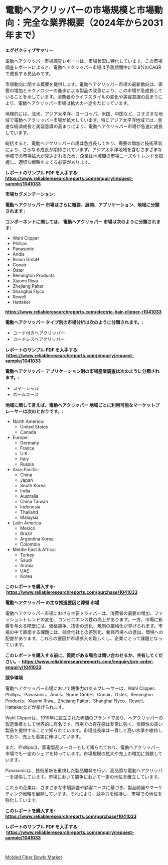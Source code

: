 <p><h1>電動ヘアクリッパーの市場規模と市場動向：完全な業界概要（2024年から2031年まで）</h1></p><p><strong>エグゼクティブサマリー</strong></p>
<p><p>電動ヘアクリッパー市場調査レポートは、市場状況に特化しています。この市場調査レポートによると、電動ヘアクリッパー市場は予測期間中に10.9%のCAGRで成長する見込みです。</p><p>市場動向に関する概要を提供します。電動ヘアクリッパー市場の最新動向は、需要の増加とテクノロジーの進歩による製品の改善により、この市場が急成長していることを示しています。消費者のライフスタイルの変化や美容意識の高まりにより、電動ヘアクリッパー市場は拡大の一途をたどっています。</p><p>地理的には、北米、アジア太平洋、ヨーロッパ、米国、中国など、さまざまな地域で電動ヘアクリッパー市場が拡大しています。特にアジア太平洋地域では、急速な経済成長と美容意識の高まりにより、電動ヘアクリッパー市場が急速に成長しています。</p><p>総括すると、電動ヘアクリッパー市場は急成長しており、需要の増加と技術革新により、さらなる成長が期待されています。アジア太平洋地域を含むさまざまな地域での市場拡大が見込まれるため、企業は地域間の市場ニーズやトレンドを把握し、適切な戦略を立てる必要があります。</p></p>
<p><strong>レポートのサンプル PDF を入手する: <a href="https://www.reliableresearchreports.com/enquiry/request-sample/1041033">https://www.reliableresearchreports.com/enquiry/request-sample/1041033</a></strong></p>
<p><strong>市場セグメンテーション:</strong></p>
<p><strong> 電動ヘアクリッパー 市場はさらに概要、展開、アプリケーション、地域に分類されます :</strong></p>
<p><strong>コンポーネントに関しては、 電動ヘアクリッパー 市場は次のように分類されます: &nbsp;</strong></p>
<p><ul><li>Wahl Clipper</li><li>Phillips</li><li>Panasonic</li><li>Andis</li><li>Braun GmbH</li><li>Conair</li><li>Oster</li><li>Remington Products</li><li>Xiaomi Riwa</li><li>Zhejiang Paiter</li><li>Shanghai Flyco</li><li>Rewell</li><li>Hatteker</li></ul></p>
<p><strong><a href="https://www.reliableresearchreports.com/electric-hair-clipper-r1041033">https://www.reliableresearchreports.com/electric-hair-clipper-r1041033</a></strong></p>
<p><strong> 電動ヘアクリッパー タイプ別の市場分析は次のように分類されます。:</strong></p>
<p><ul><li>コード付きヘアクリッパー</li><li>コードレスヘアクリッパー</li></ul></p>
<p><strong>レポートのサンプル PDF を入手する: &nbsp;<a href="https://www.reliableresearchreports.com/enquiry/request-sample/1041033">https://www.reliableresearchreports.com/enquiry/request-sample/1041033</a></strong></p>
<p><strong> 電動ヘアクリッパー アプリケーション別の市場産業調査は次のように分類されます。:</strong></p>
<p><ul><li>コマーシャル</li><li>ホームユース</li></ul></p>
<p><strong>地域に関して言えば、電動ヘアクリッパー 地域ごとに利用可能なマーケットプレーヤーは次のとおりです。:</strong></p>
<p><ul>
    <li>
        North America:
        <ul>
            <li>United States</li>
            <li>Canada</li>
        </ul>
    </li>
    <li>
        Europe:
        <ul>
            <li>Germany</li>
            <li>France</li>
            <li>U.K.</li>
            <li>Italy</li>
            <li>Russia</li>
        </ul>
    </li>
    <li>
        Asia-Pacific:
        <ul>
            <li>China</li>
            <li>Japan</li>
            <li>South Korea</li>
            <li>India</li>
            <li>Australia</li>
            <li>China Taiwan</li>
            <li>Indonesia</li>
            <li>Thailand</li>
            <li>Malaysia</li>
        </ul>
    </li>
    <li>
        Latin America:
        <ul>
            <li>Mexico</li>
            <li>Brazil</li>
            <li>Argentina Korea</li>
            <li>Colombia</li>
        </ul>
    </li>
    <li>
        Middle East & Africa:
        <ul>
            <li>Turkey</li>
            <li>Saudi</li>
            <li>Arabia</li>
            <li>UAE</li>
            <li>Korea</li>
        </ul>
    </li>
    </ul></p>
<p><strong>このレポートを購入する: &nbsp;<a href="https://www.reliableresearchreports.com/purchase/1041033">https://www.reliableresearchreports.com/purchase/1041033</a></strong></p>
<p><strong>電動ヘアクリッパー の主な推進要因と障壁 市場</strong></p>
<p><p>電動ヘアクリッパー市場における主要ドライバーは、消費者の需要の増加、ファッショントレンドの変化、コンビニエンス性の向上があります。一方、市場に影響を与える障壁には、価格競争、技術の進化、規制の厳格化が挙げられます。市場の中で直面する課題には、競合他社との差別化、新興市場への進出、環境への配慮があります。これらの要因が市場参入を難しくし、企業にとって課題となっています。</p></p>
<p><strong>このレポートを購入する前に、質問がある場合は問い合わせるか、共有してください。:&nbsp; <a href="https://www.reliableresearchreports.com/enquiry/pre-order-enquiry/1041033">https://www.reliableresearchreports.com/enquiry/pre-order-enquiry/1041033</a></strong></p>
<p><strong>競争環境</strong></p>
<p><p>電動ヘアクリッパー市場において競争力のあるプレーヤーは、Wahl Clipper、Phillips、Panasonic、Andis、Braun GmbH、Conair、Oster、Remington Products、Xiaomi Riwa、Zhejiang Paiter、Shanghai Flyco、Rewell、Hattekerなどが挙げられます。</p><p>Wahl Clipperは、1919年に設立された老舗のブランドであり、ヘアクリッパーの製造業者として世界的に有名です。市場での存在感は非常に強く、信頼性の高い製品を提供することで知られています。市場成長率は一貫して高い水準を維持しており、売上も着実に伸ばしています。</p><p>また、Phillipsは、家電製品メーカーとして知られており、電動ヘアクリッパー市場でも一定のシェアを持っています。市場規模の拡大や売上の増加に貢献しています。</p><p>Panasonicは、技術革新を重視した製品開発を行い、高品質な電動ヘアクリッパーを提供しています。市場において競争において一定の地位を確立しています。</p><p>これらの企業は、さまざまな市場調査や顧客ニーズに基づき、製品開発やマーケティング戦略を展開しています。それにより、競争力を維持し、市場での地位を強化しています。</p></p>
<p><strong>このレポートを購入する: &nbsp; <a href="https://www.reliableresearchreports.com/purchase/1041033">https://www.reliableresearchreports.com/purchase/1041033</a></strong></p>
<p><strong>レポートのサンプル PDF を入手する: &nbsp;<a href="https://www.reliableresearchreports.com/enquiry/request-sample/1041033">https://www.reliableresearchreports.com/enquiry/request-sample/1041033</a></strong><strong></strong></p>
<p>&nbsp;</p>
<p><p><a href="https://mire-aunt-385.notion.site/Molded-Fiber-Bowls-Market-Report-Reveals-the-Latest-Trends-And-Growth-Opportunities-of-this-Market-a72b333aa31e44bf92fe55b9fc1c4e8a">Molded Fiber Bowls Market</a></p></p>